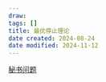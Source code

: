 ```yaml
---
draw:
tags: []
title: 最优停止理论
date created: 2024-08-24
date modified: 2024-11-12
---
```


[秘书问题](秘书问题.md)
